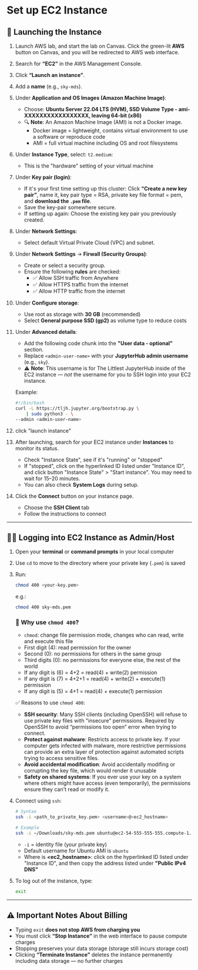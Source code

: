 # Set up EC2 Instance

## 🚀 Launching the Instance

1. Launch AWS lab, and start the lab on Canvas. Click the green-lit **AWS** button on Canvas, and you will be redirected to AWS web interface.
2. Search for **“EC2”** in the AWS Management Console.
3. Click **“Launch an instance”**.
4. Add a **name** (e.g., `sky-mds`).
5. Under **Application and OS Images (Amazon Machine Image)**:
   - Choose: **Ubuntu Server 22.04 LTS (HVM), SSD Volume Type - ami-XXXXXXXXXXXXXXXXX, leaving 64-bit (x86)**
   - 🔍 **Note**: An Amazon Machine Image (AMI) is not a Docker image.  
     - Docker image = lightweight, contains virtual environment to use a software or reproduce code
     - AMI = full virtual machine including OS and root filesystems

6. Under **Instance Type**, select: `t2.medium`:

    - This is the "hardware" setting of your virtual machine

7. Under **Key pair (login)**:
   - If it's your first time setting up this cluster: Click **“Create a new key pair”**, name it, key pair type = RSA, private key file format = pem, and **download the `.pem` file**.
   - Save the key-pair somewhere secure.
   - If setting up again: Choose the existing key pair you previously created.

8. Under **Network Settings**:
   - Select default Virtual Private Cloud (VPC) and subnet.

9. Under **Network Settings** → **Firwall (Security Groups)**:
   - Create or select a security group.
   - Ensure the following **rules** are checked:
     - ✅ Allow SSH traffic from Anywhere
     - ✅ Allow HTTPS traffic from the internet
     - ✅ Allow HTTP traffic from the internet

10. Under **Configure storage**:
    - Use root as storage with **30 GB** (recommended)
    - Select **General purpose SSD (gp2)** as volume type to reduce costs

11. Under **Advanced details**:
    - Add the following code chunk into the **"User data - optional"** section.
    - Replace `<admin-user-name>` with your **JupyterHub admin username** (e.g., `sky`).
    - ⚠️ **Note**: This username is for The Littlest JupyterHub inside of the EC2 instance — *not* the username for you to SSH login into your EC2 instance.

    Example:
    ```bash
    #!/bin/bash
    curl -L https://tljh.jupyter.org/bootstrap.py \
        | sudo python3 - \
    --admin <admin-user-name>
    ```

12. click "launch instance"
13. After launching, search for your EC2 instance under **Instances** to monitor its status.
    - Check "Instance State", see if it's "running" or "stopped"
    - If "stopped", click on the hyperlinked ID listed under "Instance ID", and click button "Instance State" > "Start instance". You may need to wait for 15–20 minutes.
    - You can also check **System Logs** during setup.

14. Click the **Connect** button on your instance page.
    - Choose the **SSH Client** tab
    - Follow the instructions to connect

---

## 🧑‍💻 Logging into EC2 Instance as Admin/Host

1. Open your **terminal** or **command prompts** in your local computer
2. Use `cd` to move to the directory where your private key (`.pem`) is saved
3. Run:
    ```bash
    chmod 400 <your-key.pem>
    ```
    e.g.:
    ```bash
    chmod 400 sky-mds.pem
    ```

    ### 🔐 Why use `chmod 400`?

    - `chmod`: change file permission mode, changes who can read, write and execute this file
    - First digit (4): read permission for the owner
    - Second (0): no permissions for others in the same group
    - Third digits (0): no permissions for everyone else, the rest of the world
    - If any digit is (6) = 4+2 = read(4) + write(2) permission
    - If any digit is (7) = 4+2+1 = read(4) + write(2) + execute(1) permission
    - If any digit is (5) = 4+1 = read(4) + execute(1) permission

    ✅ Reasons to use `chmod 400`:
    - **SSH security**: Many SSH clients (including OpenSSH) will refuse to use private key files with "insecure" permissions. Required by OpenSSH to avoid “permissions too open” error when trying to connect.
    - **Protect against malware**: Restricts access to private key. If your computer gets infected with malware, more restrictive permissions can provide an extra layer of protection against automated scripts trying to access sensitive files.
    - **Avoid accidental modification**: Avoid accidentally modifing or corrupting the key file, which would render it unusable
    - **Safety on shared systems**: If you ever use your key on a system where others might have access (even temporarily), the permissions ensure they can't read or modify it.

4. Connect using `ssh`:

    ```bash
    # Syntax
    ssh -i <path_to_private_key.pem> <username>@<ec2_hostname>

    # Example
    ssh -i ~/Downloads/sky-mds.pem ubuntu@ec2-54-555-555-555.compute-1.amazonaws.com
    ```

    - `-i` = identity file (your private key)
    - Default username for Ubuntu AMI is `ubuntu`
    - Where is **<ec2_hostname>**: click on the hyperlinked ID listed under "Instance ID", and then copy the address listed under **"Public IPv4 DNS"**

5. To log out of the instance, type:
    ```bash
    exit
    ```

---

## ⚠️ Important Notes About Billing

- Typing `exit` **does not stop AWS from charging you**
- You must click **“Stop Instance”** in the web interface to pause compute charges
- Stopping preserves your data storage (storage still incurs storage cost)
- Clicking **“Terminate Instance”** deletes the instance permanently including data storage — no further charges